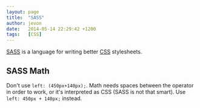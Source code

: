 ```yaml
---
layout: page
title:  "SASS"
author: jevon
date:   2014-05-14 22:29:42 +1200
tags:   [CSS]
---
```


[SASS](sass.md) is a language for writing better [CSS](css.md) stylesheets.

## SASS Math

Don't use `left: (450px+140px);`. Math needs spaces between the operator in order to work, or it's interpreted as CSS (SASS is not that smart). Use `left: 450px + 140px;` instead.
